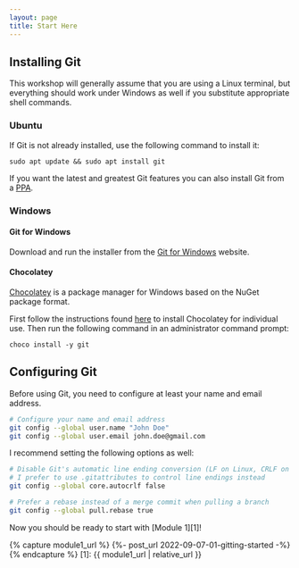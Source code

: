 ```yaml
---
layout: page
title: Start Here
---
```


## Installing Git

This workshop will generally assume that you are using a Linux terminal, but everything should work
under Windows as well if you substitute appropriate shell commands.

### Ubuntu

If Git is not already installed, use the following command to install it:

```shell
sudo apt update && sudo apt install git
```

If you want the latest and greatest Git features you can also install Git from a
[PPA](https://launchpad.net/~git-core/+archive/ubuntu/ppa).

### Windows

#### Git for Windows

Download and run the installer from the [Git for Windows](https://gitforwindows.org/) website.

#### Chocolatey

[Chocolatey](https://chocolatey.org/) is a package manager for Windows based on the NuGet package
format.

First follow the instructions found [here](https://chocolatey.org/install) to install Chocolatey for
individual use. Then run the following command in an administrator command prompt:

```shell
choco install -y git
```

## Configuring Git

Before using Git, you need to configure at least your name and email address.

```bash
# Configure your name and email address
git config --global user.name "John Doe"
git config --global user.email john.doe@gmail.com
```

I recommend setting the following options as well:

```bash
# Disable Git's automatic line ending conversion (LF on Linux, CRLF on Windows)
# I prefer to use .gitattributes to control line endings instead
git config --global core.autocrlf false

# Prefer a rebase instead of a merge commit when pulling a branch
git config --global pull.rebase true
```

Now you should be ready to start with [Module 1][1]!

{% capture module1_url %}
  {%- post_url 2022-09-07-01-gitting-started -%}
{% endcapture %}
[1]: {{ module1_url | relative_url }}
